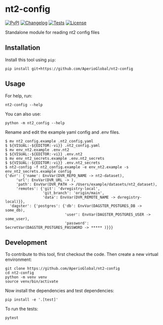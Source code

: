 # nt2-config

[![PyPI](https://img.shields.io/pypi/v/nt2-config.svg)](https://pypi.org/project/nt2-config/)
[![Changelog](https://img.shields.io/github/v/release/AperioGlobal/nt2-config?include_prereleases&label=changelog)](https://github.com/AperioGlobal/nt2-config/releases)
[![Tests](https://github.com/AperioGlobal/nt2-config/actions/workflows/test.yml/badge.svg)](https://github.com/AperioGlobal/nt2-config/actions/workflows/test.yml)
[![License](https://img.shields.io/badge/license-Apache%202.0-blue.svg)](https://github.com/AperioGlobal/nt2-config/blob/master/LICENSE)

Standalone module for reading nt2 config files

## Installation

Install this tool using `pip`:

    pip install git+https://github.com/AperioGlobal/nt2-config

## Usage

For help, run:

    nt2-config --help

You can also use:

    python -m nt2_config --help
	
Rename and edit the example yaml config and .env files.

	$ mv nt2_config.example .nt2_config.yaml
	$ ${VISUAL:-${EDITOR:-vi}} .nt2_config.yaml
	$ mv env_nt2.example .env.nt2
	$ ${VISUAL:-${EDITOR:-vi}} .env.nt2
	$ mv env_nt2_secrets.example .env.nt2_secrets
	$ ${VISUAL:-${EDITOR:-vi}} .env.nt2_secrets
	$ nt2-config -f nt2_config.example -e env_nt2.example -s env_nt2_secrets.example config
	{'dvr': {'name': EnvVar(DVR_REPO_NAME -> nt2-dataset),
         'url': EnvVar(DVR_URL -> ),
         'path': EnvVar(DVR_PATH -> /Users/example/datasets/nt2_dataset),
         'remotes': {'git': 'dvregistry-local',
                     'git_branch': 'origin/main',
                     'data': EnvVar(DVR_REMOTE_NAME -> dvregistry-local)}},
      'dagster': {'postgres': {'db': EnvVar(DAGSTER_POSTGRES_DB -> some_db),
                               'user': EnvVar(DAGSTER_POSTGRES_USER -> some_user),
                               'password': SecretVar(DAGSTER_POSTGRES_PASSWORD -> ***** )}}}

## Development

To contribute to this tool, first checkout the code. Then create a new virtual environment:

	git clone https://github.com/AperioGlobal/nt2-config
    cd nt2-config
    python -m venv venv
    source venv/bin/activate

Now install the dependencies and test dependencies:

    pip install -e '.[test]'

To run the tests:

    pytest
